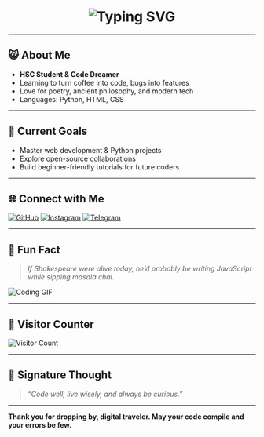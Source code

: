 <!-- Typing animated header -->
<h1 align="center">
  <img src="https://readme-typing-svg.herokuapp.com?font=Georgia&size=28&duration=3000&color=29A8E0&center=true&vCenter=true&lines=Hello+there%2C+I'm+Prajyotastic!;Welcome+to+my+digital+realm!;Let's+code+some+magic+today!" alt="Typing SVG" />
</h1>

---

## 😸 About Me  

- **HSC Student & Code Dreamer**  
- Learning to turn coffee into code, bugs into features  
- Love for poetry, ancient philosophy, and modern tech  
- Languages: Python, HTML, CSS  

---

## 🚀 Current Goals  

- Master web development & Python projects  
- Explore open-source collaborations  
- Build beginner-friendly tutorials for future coders

---

## 🌐 Connect with Me  

[![GitHub](https://img.shields.io/badge/GitHub-000?style=for-the-badge&logo=github)](https://github.com/Prajyotastic)
[![Instagram](https://img.shields.io/badge/Instagram-E4405F?style=for-the-badge&logo=instagram&logoColor=white)](https://www.instagram.com/prajyot.shady?igsh=MTJ6OW9vcDJvNm84Mw==)
[![Telegram](https://img.shields.io/badge/Telegram-229ED9?style=for-the-badge&logo=telegram&logoColor=white)](https://t.me/Prajyotastic)

---

## 🎨 Fun Fact  

> *If Shakespeare were alive today, he’d probably be writing JavaScript while sipping masala chai.*  

![Coding GIF](https://media.giphy.com/media/qgQUggAC3Pfv687qPC/giphy.gif)

---

## 👀 Visitor Counter  

![Visitor Count](https://profile-counter.glitch.me/your-github-username/count.svg)

---

## 📜 Signature Thought

> *“Code well, live wisely, and always be curious.”*

---

**Thank you for dropping by, digital traveler. May your code compile and your errors be few.**  
